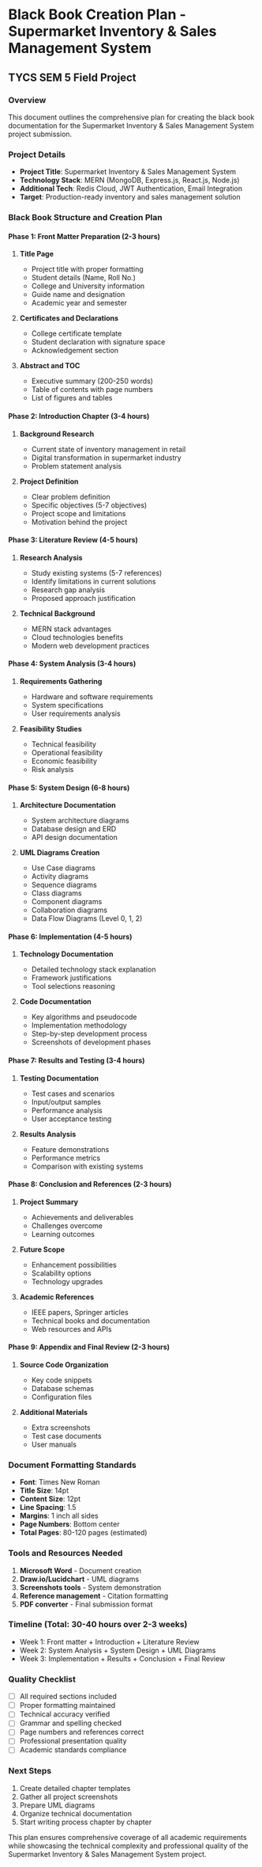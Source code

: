 # Black Book Creation Plan - Supermarket Inventory & Sales Management System
## TYCS SEM 5 Field Project

### Overview
This document outlines the comprehensive plan for creating the black book documentation for the Supermarket Inventory & Sales Management System project submission.

### Project Details
- **Project Title**: Supermarket Inventory & Sales Management System
- **Technology Stack**: MERN (MongoDB, Express.js, React.js, Node.js)
- **Additional Tech**: Redis Cloud, JWT Authentication, Email Integration
- **Target**: Production-ready inventory and sales management solution

### Black Book Structure and Creation Plan

#### Phase 1: Front Matter Preparation (2-3 hours)
1. **Title Page**
   - Project title with proper formatting
   - Student details (Name, Roll No.)
   - College and University information
   - Guide name and designation
   - Academic year and semester

2. **Certificates and Declarations**
   - College certificate template
   - Student declaration with signature space
   - Acknowledgement section

3. **Abstract and TOC**
   - Executive summary (200-250 words)
   - Table of contents with page numbers
   - List of figures and tables

#### Phase 2: Introduction Chapter (3-4 hours)
1. **Background Research**
   - Current state of inventory management in retail
   - Digital transformation in supermarket industry
   - Problem statement analysis

2. **Project Definition**
   - Clear problem definition
   - Specific objectives (5-7 objectives)
   - Project scope and limitations
   - Motivation behind the project

#### Phase 3: Literature Review (4-5 hours)
1. **Research Analysis**
   - Study existing systems (5-7 references)
   - Identify limitations in current solutions
   - Research gap analysis
   - Proposed approach justification

2. **Technical Background**
   - MERN stack advantages
   - Cloud technologies benefits
   - Modern web development practices

#### Phase 4: System Analysis (3-4 hours)
1. **Requirements Gathering**
   - Hardware and software requirements
   - System specifications
   - User requirements analysis

2. **Feasibility Studies**
   - Technical feasibility
   - Operational feasibility
   - Economic feasibility
   - Risk analysis

#### Phase 5: System Design (6-8 hours)
1. **Architecture Documentation**
   - System architecture diagrams
   - Database design and ERD
   - API design documentation

2. **UML Diagrams Creation**
   - Use Case diagrams
   - Activity diagrams
   - Sequence diagrams
   - Class diagrams
   - Component diagrams
   - Collaboration diagrams
   - Data Flow Diagrams (Level 0, 1, 2)

#### Phase 6: Implementation (4-5 hours)
1. **Technology Documentation**
   - Detailed technology stack explanation
   - Framework justifications
   - Tool selections reasoning

2. **Code Documentation**
   - Key algorithms and pseudocode
   - Implementation methodology
   - Step-by-step development process
   - Screenshots of development phases

#### Phase 7: Results and Testing (3-4 hours)
1. **Testing Documentation**
   - Test cases and scenarios
   - Input/output samples
   - Performance analysis
   - User acceptance testing

2. **Results Analysis**
   - Feature demonstrations
   - Performance metrics
   - Comparison with existing systems

#### Phase 8: Conclusion and References (2-3 hours)
1. **Project Summary**
   - Achievements and deliverables
   - Challenges overcome
   - Learning outcomes

2. **Future Scope**
   - Enhancement possibilities
   - Scalability options
   - Technology upgrades

3. **Academic References**
   - IEEE papers, Springer articles
   - Technical books and documentation
   - Web resources and APIs

#### Phase 9: Appendix and Final Review (2-3 hours)
1. **Source Code Organization**
   - Key code snippets
   - Database schemas
   - Configuration files

2. **Additional Materials**
   - Extra screenshots
   - Test case documents
   - User manuals

### Document Formatting Standards
- **Font**: Times New Roman
- **Title Size**: 14pt
- **Content Size**: 12pt
- **Line Spacing**: 1.5
- **Margins**: 1 inch all sides
- **Page Numbers**: Bottom center
- **Total Pages**: 80-120 pages (estimated)

### Tools and Resources Needed
1. **Microsoft Word** - Document creation
2. **Draw.io/Lucidchart** - UML diagrams
3. **Screenshots tools** - System demonstration
4. **Reference management** - Citation formatting
5. **PDF converter** - Final submission format

### Timeline (Total: 30-40 hours over 2-3 weeks)
- Week 1: Front matter + Introduction + Literature Review
- Week 2: System Analysis + System Design + UML Diagrams
- Week 3: Implementation + Results + Conclusion + Final Review

### Quality Checklist
- [ ] All required sections included
- [ ] Proper formatting maintained
- [ ] Technical accuracy verified
- [ ] Grammar and spelling checked
- [ ] Page numbers and references correct
- [ ] Professional presentation quality
- [ ] Academic standards compliance

### Next Steps
1. Create detailed chapter templates
2. Gather all project screenshots
3. Prepare UML diagrams
4. Organize technical documentation
5. Start writing process chapter by chapter

This plan ensures comprehensive coverage of all academic requirements while showcasing the technical complexity and professional quality of the Supermarket Inventory & Sales Management System project.